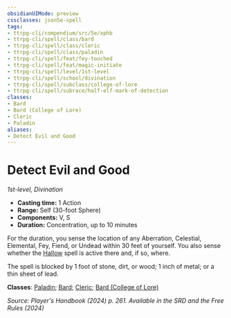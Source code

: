 ```yaml
---
obsidianUIMode: preview
cssclasses: json5e-spell
tags:
- ttrpg-cli/compendium/src/5e/xphb
- ttrpg-cli/spell/class/bard
- ttrpg-cli/spell/class/cleric
- ttrpg-cli/spell/class/paladin
- ttrpg-cli/spell/feat/fey-touched
- ttrpg-cli/spell/feat/magic-initiate
- ttrpg-cli/spell/level/1st-level
- ttrpg-cli/spell/school/divination
- ttrpg-cli/spell/subclass/college-of-lore
- ttrpg-cli/spell/subrace/half-elf-mark-of-detection
classes:
- Bard
- Bard (College of Lore)
- Cleric
- Paladin
aliases:
- Detect Evil and Good
---
```

# Detect Evil and Good
*1st-level, Divination*  


- **Casting time:** 1 Action
- **Range:** Self (30-foot Sphere)
- **Components:** V, S
- **Duration:** Concentration, up to 10 minutes

For the duration, you sense the location of any Aberration, Celestial, Elemental, Fey, Fiend, or Undead within 30 feet of yourself. You also sense whether the [Hallow](Інструменти%20ДМ/CLI/spells/hallow-xphb.md) spell is active there and, if so, where.

The spell is blocked by 1 foot of stone, dirt, or wood; 1 inch of metal; or a thin sheet of lead.

**Classes**: [Paladin](Інструменти%20ДМ/CLI/lists/list-spells-classes-paladin.md); [Bard](Інструменти%20ДМ/CLI/lists/list-spells-classes-bard.md); [Cleric](Інструменти%20ДМ/CLI/lists/list-spells-classes-cleric.md); [Bard (College of Lore)](Інструменти%20ДМ/CLI/lists/list-spells-classes-college-of-lore-xphb.md "subclass=XPHB;class=XPHB")

*Source: Player's Handbook (2024) p. 261. Available in the <span title='Systems Reference Document (5.2)'>SRD</span> and the Free Rules (2024)*